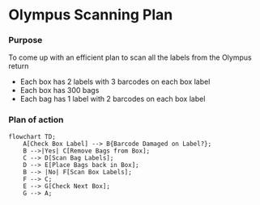 # Olympus Scanning Plan

### Purpose
To come up with an efficient plan to scan all the labels from the Olympus return

* Each box has 2 labels with 3 barcodes on each box label
* Each box has 300 bags
* Each bag has 1 label with 2 barcodes on each box label

### Plan of action
```mermaid
flowchart TD;
    A[Check Box Label] --> B{Barcode Damaged on Label?};
    B -->|Yes| C[Remove Bags from Box];
    C --> D[Scan Bag Labels];
    D --> E[Place Bags back in Box];
    B --> |No| F[Scan Box Labels];
    F --> C;
    E --> G[Check Next Box];
    G --> A;

```